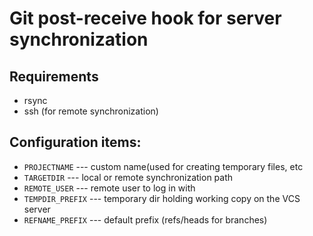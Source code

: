 # Git post-receive hook for server synchronization

## Requirements
*   rsync
*   ssh (for remote synchronization)

## Configuration items:
*   <code>PROJECTNAME</code> --- custom name(used for creating temporary files, etc
*   <code>TARGETDIR</code> --- local or remote synchronization path
*   <code>REMOTE_USER</code> --- remote user to log in with
*   <code>TEMPDIR_PREFIX</code> --- temporary dir holding working copy on the
    VCS server
*   <code>REFNAME_PREFIX</code> --- default prefix (refs/heads for branches)

